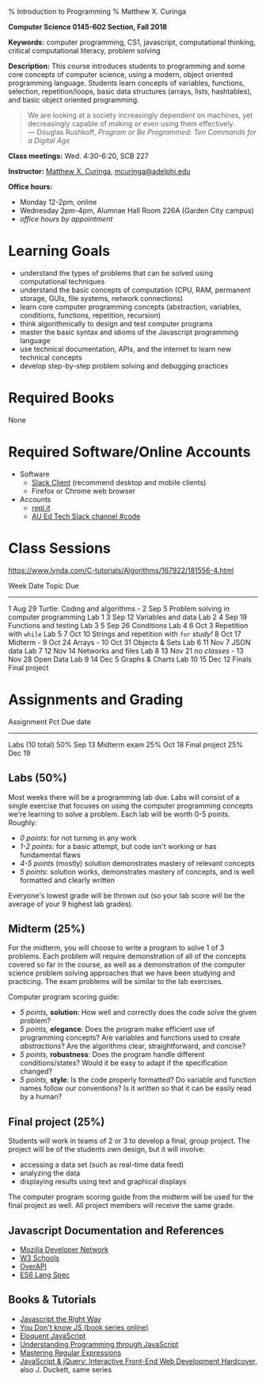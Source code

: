 % Introduction to Programming
% Matthew X. Curinga

<!--
This syllabus was created for
the Educational Technology Program
at Adelphi University:
http://education.adelphi.edu
copyright 2012-2018 Matthew X. Curinga
http://matt.curinga.com
This work is licensed under the Creative Commons Attribution-ShareAlike 3.0 Unported License.
To view a copy of this license, visit http://creativecommons.org/licenses/by-sa/3.0/ or send
a letter to Creative Commons, 444 Castro Street, Suite 900, Mountain View, California, 94041, USA.
We ask, but do not require, that attribution includes a link to our websites (above).
version: 3.1
Based on work available here: https://github.com/mcuringa/adelphi-ed-tech-courses
-->

**Computer Science 0145-602 Section, Fall 2018**

**Keywords:**  computer programming, CS1, javascript, computational thinking, critical computational literacy, problem solving

**Description:** This course introduces students to programming and 
some core concepts of computer science, using a modern, object oriented
programming language. Students learn concepts of 
variables, functions, selection, repetition/loops, basic data structures 
(arrays, lists, hashtables), and basic object oriented programming.

> We are looking at a society increasingly dependent on machines, yet
> decreasingly capable of making or even using them effectively.<br>
> ― Douglas Rushkoff, _Program or Be Programmed: Ten Commands for a Digital Age_

**Class meetings:** Wed. 4:30-6:20, SCB 227

**Instructor:** [Matthew X. Curinga](https://matt.curinga.com), <mcuringa@adelphi.edu>

**Office hours:**

- Monday 12-2pm, online
- Wednesday 2pm-4pm, Alumnae Hall Room 226A (Garden City campus)
- _office hours by appointment_

Learning Goals
==============

- understand the types of problems that can be solved using computational techniques
- understand the basic concepts of computation (CPU, RAM, permanent storage, GUIs, file systems, network connections) 
- learn core computer programming concepts (abstraction, variables, conditions, functions, repetition, recursion) 
- think algorithmically to design and test computer programs 
- master the basic syntax and idioms of the Javascript programming language 
- use technical documentation, APIs, and the internet to learn new technical concepts 
- develop step-by-step problem solving and debugging practices


Required Books
==============
None

Required Software/Online Accounts
=================================

- Software
  - [Slack Client](http://slack.com) (recommend desktop and mobile clients)
  - Firefox or Chrome web browser
- Accounts
  - [repl.it](https://repl.it)
  - [AU Ed Tech Slack channel #code](https://auedtech.slack.com/signup)

Class Sessions
==============
https://www.lynda.com/C-tutorials/Algorithms/167922/181556-4.html

Week    Date       Topic                                     Due
----    ------     ---------------------------------------   ---------------
   1    Aug 29     Turtle: Coding and algorithms             -
   2    Sep 5      Problem solving in computer programming   Lab 1
   3    Sep 12     Variables and data                        Lab 2
   4    Sep 19     Functions and testing                     Lab 3
   5    Sep 26     Conditions                                Lab 4
   6    Oct 3      Repetition with `while`                   Lab 5
   7    Oct 10     Strings and repetition with `for`         _study!_
   8    Oct 17     Midterm                                   -
   9    Oct 24     Arrays                                    -
  10    Oct 31     Objects & Sets                            Lab 6
  11    Nov 7      JSON data                                 Lab 7
  12    Nov 14     Networks and files                        Lab 8
  13    Nov 21     _no classes_                              -
  13    Nov 28     Open Data                                 Lab 9
  14    Dec 5      Graphs & Charts                           Lab 10
  15    Dec 12     Finals                                    Final project


Assignments and Grading
=======================

Assignment              Pct   Due date
-------------------     ----  --------
Labs (10 total)         50%   Sep 13
Midterm exam            25%   Oct 18
Final project           25%   Dec 19


Labs (50%)
-------------------------

Most weeks there will be a programming lab due. Labs will consist of a single exercise
that focuses on using the computer programming concepts we're learning to solve
a problem. Each lab will be worth 0-5 points. Roughly:

- _0 points_: for not turning in any work
- _1-2 points_: for a basic attempt, but code isn't working or has fundamental flaws
- _4-5 points_ (mostly) solution demonstrates mastery of relevant concepts
- _5 points_: solution works, demonstrates mastery of concepts, and is well formatted and clearly written

Everyone's lowest grade will be thrown out (so your lab score will be the average of your 9 highest lab grades).

Midterm (25%)
--------------------------------

For the midterm, you will choose to write a program to solve 1 of 3 problems. Each problem will require demonstration
of all of the concepts covered so far in the course, as well as a demonstration of the computer
science problem solving approaches that we have been studying and practicing. The exam problems
will be similar to the lab exercises.

Computer program scoring guide:

- _5 points,_ **solution**: How well and correctly does the code solve the given problem?
- _5 points,_ **elegance**: Does the program make efficient use of programming concepts? 
  Are variables and functions used to create _abstractions_?
  Are the algorithms clear, straightforward, and concise?
- _5 points,_ **robustness**: Does the program handle different conditions/states? Would it be easy to adapt if the specification changed?
- _5 points,_ **style**: Is the code properly formatted? Do variable and function names follow our conventions? Is it written so that it can be easily read by a human?

Final project (25%)
-----------------------------

Students will work in teams of 2 or 3 to develop a final, group project. The project will be of the students
own design, but it will involve:

- accessing a data set (such as real-time data feed) 
- analyzing the data
- displaying results using text and graphical displays

The computer program scoring guide from the midterm will be used for the final project as well. All project members will receive the same grade.



Javascript Documentation and References
----------------------------------------

- [Mozilla Developer Network](https://developer.mozilla.org/en-US/docs/Web/javascript)
- [W3 Schools](https://www.w3schools.com/js/default.asp)
- [OverAPI](http://overapi.com/javascript)
- [ES6 Lang Spec](https://www.ecma-international.org/ecma-262/6.0/index.html)

Books & Tutorials
-----------------
- [Javascript the Right Way](http://jstherightway.org/)
- [You Don't know JS (book series online)](https://github.com/getify/You-Dont-Know-JS)
- [Eloquent JavaScript](https://eloquentjavascript.net/)
- [Understanding Programming through JavaScript](https://cs.stanford.edu/people/eroberts/CS106AJ-Reader.pdf)
- [Mastering Regular Expressions](http://shop.oreilly.com/product/9780596528126.do)
- [JavaScript & jQuery: Interactive Front-End Web Development Hardcover](http://www.wiley.com/WileyCDA/WileyTitle/productCd-1118871650.html), also J. Duckett, same series

